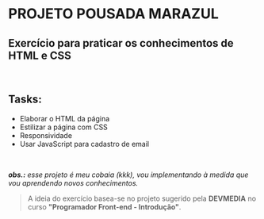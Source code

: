 # PROJETO POUSADA MARAZUL

## Exercício para praticar os conhecimentos de **HTML** e **CSS**
&nbsp;

## **Tasks:**
- Elaborar o HTML da página
- Estilizar a página com CSS
- Responsividade
- Usar JavaScript para cadastro de email

&nbsp;

***obs.:*** *esse projeto é meu cobaia (kkk), vou implementando à medida que vou aprendendo novos conhecimentos.*
&nbsp;
> A ideia do exercício basea-se no projeto sugerido pela **DEVMEDIA** no curso **"Programador Front-end - Introdução"**.
